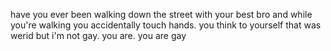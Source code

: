 have you ever been walking down the street with your best bro and while you're walking you accidentally touch hands. 
you think to yourself that was werid but i'm not gay.
you are. 
you are gay
